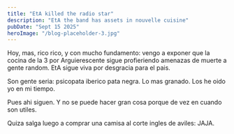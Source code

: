 ```yaml
---
title: "EtA killed the radio star"
description: "EtA the band has assets in nouvelle cuisine"
pubDate: "Sept 15 2025"
heroImage: "/blog-placeholder-3.jpg"
---
```


Hoy, mas, rico rico, y con mucho fundamento: vengo a exponer que la cocina de la 3
por Arguierescente sigue profieriendo amenazas de muerte a gente random. EtA sigue
viva por desgracia para el pais.

Son gente seria: psicopata iberico pata negra. Lo mas granado. Los he oido yo en mi
tiempo.

Pues ahi siguen. Y no se puede hacer gran cosa porque de vez en cuando son utiles.

Quiza salga luego a comprar una camisa al corte ingles de aviles: JAJA.